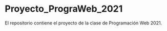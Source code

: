# Proyecto_PrograWeb_2021
 El repositorio contiene el proyecto de la clase de Programación Web 2021.
